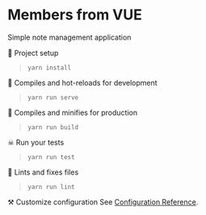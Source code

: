 # Members from VUE

Simple note management application

🚚 Project setup

> `yarn install`

🏃 Compiles and hot-reloads for development

> `yarn run serve`

🎁 Compiles and minifies for production

> `yarn run build`

☠ Run your tests

> `yarn run test`

👀 Lints and fixes files

> `yarn run lint`

⚒ Customize configuration
See [Configuration Reference](https://cli.vuejs.org/config/).
